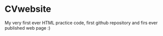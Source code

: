 # CVwebsite
My very first ever HTML practice code, first github repository and firs ever published web page :)

